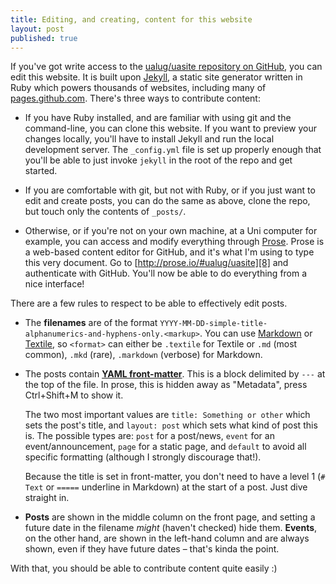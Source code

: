 ```yaml
---
title: Editing, and creating, content for this website
layout: post
published: true
---
```



If you've got write access to the [ualug/uasite repository on GitHub][1], you can edit this website. It is built upon [Jekyll][2], a static site generator written in Ruby which powers thousands of websites, including many of [pages.github.com][3]. There's three ways to contribute content:

 - If you have Ruby installed, and are familiar with using git and the command-line, you can clone this website. If you want to preview your changes locally, you'll have to install Jekyll and run the local development server. The `_config.yml` file is set up properly enough that you'll be able to just invoke `jekyll` in the root of the repo and get started.
 
 - If you are comfortable with git, but not with Ruby, or if you just want to edit and create posts, you can do the same as above, clone the repo, but touch only the contents of `_posts/`.
 
 - Otherwise, or if you're not on your own machine, at a Uni computer for example, you can access and modify everything through [Prose][4]. Prose is a web-based content editor for GitHub, and it's what I'm using to type this very document. Go to [http://prose.io/#ualug/uasite][8] and authenticate with GitHub. You'll now be able to do everything from a nice interface!


There are a few rules to respect to be able to effectively edit posts.

 - The **filenames** are of the format `YYYY-MM-DD-simple-title-alphanumerics-and-hyphens-only.<markup>`. You can use [Markdown][5] or [Textile][6], so `<format>` can either be `.textile` for Textile or `.md` (most common), `.mkd` (rare), `.markdown` (verbose) for Markdown.
 
 - The posts contain **[YAML front-matter][7]**. This is a block delimited by `---` at the top of the file. In prose, this is hidden away as "Metadata", press Ctrl+Shift+M to show it.
   
   The two most important values are `title: Something or other` which sets the post's title, and `layout: post` which sets what kind of post this is. The possible types are: `post` for a post/news, `event` for an event/announcement, `page` for a static page, and `default` to avoid all specific formatting (although I strongly discourage that!).

   Because the title is set in front-matter, you don't need to have a level 1 (`# Text` or `=====` underline in Markdown) at the start of a post. Just dive straight in.

 - **Posts** are shown in the middle column on the front page, and setting a future date in the filename _might_ (haven't checked) hide them. **Events**, on the other hand, are shown in the left-hand column and are always shown, even if they have future dates – that's kinda the point.


With that, you should be able to contribute content quite easily :)

[1]: https://github.com/ualug/ualug.github.com
[2]: http://jekyllrb.com
[3]: https://pages.github.com
[4]: http://prose.io
[5]: http://daringfireball.net/projects/markdown
[6]: http://textile.thresholdstate.com/
[7]: https://github.com/mojombo/jekyll/wiki/YAML-Front-Matter
[8]: http://prose.io/#ualug/uasite